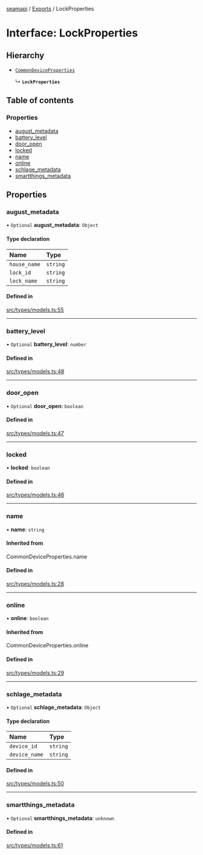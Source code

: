 [seamapi](../README.md) / [Exports](../modules.md) / LockProperties

# Interface: LockProperties

## Hierarchy

- [`CommonDeviceProperties`](../modules.md#commondeviceproperties)

  ↳ **`LockProperties`**

## Table of contents

### Properties

- [august\_metadata](LockProperties.md#august_metadata)
- [battery\_level](LockProperties.md#battery_level)
- [door\_open](LockProperties.md#door_open)
- [locked](LockProperties.md#locked)
- [name](LockProperties.md#name)
- [online](LockProperties.md#online)
- [schlage\_metadata](LockProperties.md#schlage_metadata)
- [smartthings\_metadata](LockProperties.md#smartthings_metadata)

## Properties

### august\_metadata

• `Optional` **august\_metadata**: `Object`

#### Type declaration

| Name | Type |
| :------ | :------ |
| `house_name` | `string` |
| `lock_id` | `string` |
| `lock_name` | `string` |

#### Defined in

[src/types/models.ts:55](https://github.com/seamapi/seamapi-javascript/blob/main/src/types/models.ts#L55)

___

### battery\_level

• `Optional` **battery\_level**: `number`

#### Defined in

[src/types/models.ts:48](https://github.com/seamapi/seamapi-javascript/blob/main/src/types/models.ts#L48)

___

### door\_open

• `Optional` **door\_open**: `boolean`

#### Defined in

[src/types/models.ts:47](https://github.com/seamapi/seamapi-javascript/blob/main/src/types/models.ts#L47)

___

### locked

• **locked**: `boolean`

#### Defined in

[src/types/models.ts:46](https://github.com/seamapi/seamapi-javascript/blob/main/src/types/models.ts#L46)

___

### name

• **name**: `string`

#### Inherited from

CommonDeviceProperties.name

#### Defined in

[src/types/models.ts:28](https://github.com/seamapi/seamapi-javascript/blob/main/src/types/models.ts#L28)

___

### online

• **online**: `boolean`

#### Inherited from

CommonDeviceProperties.online

#### Defined in

[src/types/models.ts:29](https://github.com/seamapi/seamapi-javascript/blob/main/src/types/models.ts#L29)

___

### schlage\_metadata

• `Optional` **schlage\_metadata**: `Object`

#### Type declaration

| Name | Type |
| :------ | :------ |
| `device_id` | `string` |
| `device_name` | `string` |

#### Defined in

[src/types/models.ts:50](https://github.com/seamapi/seamapi-javascript/blob/main/src/types/models.ts#L50)

___

### smartthings\_metadata

• `Optional` **smartthings\_metadata**: `unknown`

#### Defined in

[src/types/models.ts:61](https://github.com/seamapi/seamapi-javascript/blob/main/src/types/models.ts#L61)
